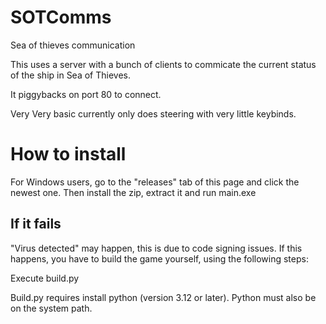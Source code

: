 # SOTComms
Sea of thieves communication

This uses a server with a bunch of clients to commicate the current status of the ship in Sea of Thieves. 

It piggybacks on port 80 to connect.

Very Very basic currently only does steering with very little keybinds.

# How to install
For Windows users, go to the "releases" tab of this page and click the newest one.
Then install the zip, extract it and run main.exe

## If it fails
"Virus detected" may happen, this is due to code signing issues.
If this happens, you have to build the game yourself, using the following steps:

Execute build.py

Build.py requires install python (version 3.12 or later). Python must also be on the system path.